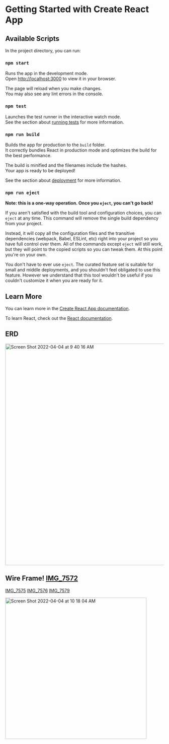 # Getting Started with Create React App



## Available Scripts

In the project directory, you can run:

### `npm start`

Runs the app in the development mode.\
Open [http://localhost:3000](http://localhost:3000) to view it in your browser.

The page will reload when you make changes.\
You may also see any lint errors in the console.

### `npm test`

Launches the test runner in the interactive watch mode.\
See the section about [running tests](https://facebook.github.io/create-react-app/docs/running-tests) for more information.

### `npm run build`

Builds the app for production to the `build` folder.\
It correctly bundles React in production mode and optimizes the build for the best performance.

The build is minified and the filenames include the hashes.\
Your app is ready to be deployed!

See the section about [deployment](https://facebook.github.io/create-react-app/docs/deployment) for more information.

### `npm run eject`

**Note: this is a one-way operation. Once you `eject`, you can't go back!**

If you aren't satisfied with the build tool and configuration choices, you can `eject` at any time. This command will remove the single build dependency from your project.

Instead, it will copy all the configuration files and the transitive dependencies (webpack, Babel, ESLint, etc) right into your project so you have full control over them. All of the commands except `eject` will still work, but they will point to the copied scripts so you can tweak them. At this point you're on your own.

You don't have to ever use `eject`. The curated feature set is suitable for small and middle deployments, and you shouldn't feel obligated to use this feature. However we understand that this tool wouldn't be useful if you couldn't customize it when you are ready for it.

## Learn More

You can learn more in the [Create React App documentation](https://facebook.github.io/create-react-app/docs/getting-started).

To learn React, check out the [React documentation](https://reactjs.org/).

## ERD
<img width="704" alt="Screen Shot 2022-04-04 at 9 40 16 AM" src="https://user-images.githubusercontent.com/96503963/161575104-522adb44-c893-4ba9-8884-404f6adb308a.png">

## Wire Frame! [IMG_7572](https://user-images.githubusercontent.com/96503963/161575509-e51c223c-def9-42bf-9a92-6686c7a41c90.jpg)
[IMG_7575](https://user-images.githubusercontent.com/96503963/161575562-b8ccf6cb-6339-4ca6-93b0-725df0ebad1b.jpg)
[IMG_7576](https://user-images.githubusercontent.com/96503963/161575672-74a2dd52-7693-46f5-bb75-09aa7211ae9f.jpg)
[IMG_7579](https://user-images.githubusercontent.com/96503963/161575777-31641625-8a72-450e-8cee-fb7891a7de8c.jpg)

<img width="449" alt="Screen Shot 2022-04-04 at 10 18 04 AM" src="https://user-images.githubusercontent.com/96503963/161576194-39f13c68-9e7c-44f3-99c8-d35455d9a441.png">

